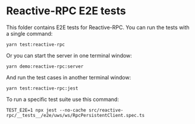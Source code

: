 # Reactive-RPC E2E tests

This folder contains E2E tests for Reactive-RPC. You can run the tests with a
single command:

```
yarn test:reactive-rpc
```

Or you can start the server in one terminal window:

```
yarn demo:reactive-rpc:server
```

And run the test cases in another terminal window:

```
yarn test:reactive-rpc:jest
```

To run a specific test suite use this command:

```
TEST_E2E=1 npx jest --no-cache src/reactive-rpc/__tests__/e2e/uws/ws/RpcPersistentClient.spec.ts
```
